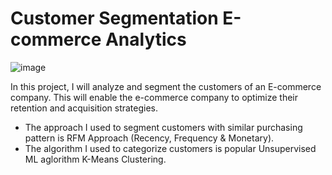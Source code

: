 # Customer Segmentation E-commerce Analytics

![image](https://user-images.githubusercontent.com/86476881/162617814-44ef0cb8-633b-4111-a895-9375c1c3cd8f.png)

In this project, I will analyze and segment the customers of an E-commerce company. This will enable the e-commerce company to optimize their retention and acquisition strategies.

- The approach I used to segment customers with similar purchasing pattern is RFM Approach (Recency, Frequency & Monetary).
- The algorithm I used to categorize customers is popular Unsupervised ML aglorithm K-Means Clustering.
